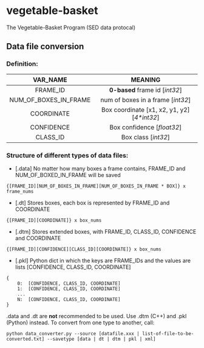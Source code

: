 # vegetable-basket                                                               
The Vegetable-Basket Program (SED data protocal)                                 
                                                                                  
## Data file conversion                                                          
### Definition:                     
|VAR_NAME    |   MEANING |
|:----------:|:---------:|
|FRAME_ID   | **0-based** frame id  [*int32*]    |
|NUM_OF_BOXES_IN_FRAME  |num of boxes in a frame    [*int32*]  |
|COORDINATE |Box coordinate [x1, x2, y1, y2]   [*4\*int32*]  |
|CONFIDENCE |Box confidence [*float32*] |
|CLASS_ID   |Box class [*int32*]    |

### Structure of different types of data files:                                                              
- [.data]   No matter how many boxes a frame contains, FRAME_ID and NUM_OF_BOXED_IN_FRAME will be saved
```
{[FRAME_ID][NUM_OF_BOXES_IN_FRAME][NUM_OF_BOXES_IN_FRAME * BOX]} x frame_nums
```
- [.dt] Stores boxes, each box is represented by FRAME_ID and COORDINATE
```
{[FRAME_ID][COORDINATE]} x box_nums
```                                                                                 
- [.dtm] Stores extended boxes, with FRAME_ID, CLASS_ID, CONFIDENCE and COORDINATE
```
{[FRAME_ID][CONFIDENCE][CLASS_ID][COORDINATE]} x box_nums
```                    
- [.pkl]    Python dict in which the keys are FRAME_IDs and the values are lists [CONFIDENCE, CLASS_ID, COORDINATE]
```
{
    0:  [CONFIDENCE, CLASS_ID, COORDINATE]
    1:  [CONFIDENCE, CLASS_ID, COORDINATE]
    ...
    N:  [CONFIDENCE, CLASS_ID, COORDINATE]
}
```

.data and .dt are **not** recommended to be used. Use .dtm (C++) and .pkl (Python) instead.
To convert from one type to another, call:
```
python data_converter.py --source [datafile.xxx | list-of-file-to-be-converted.txt] --savetype [data | dt | dtm | pkl | xml]
```
